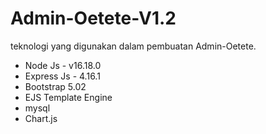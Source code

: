 # Admin-Oetete-V1.2


teknologi yang digunakan dalam pembuatan Admin-Oetete. 

- Node Js - v16.18.0
- Express Js - 4.16.1
- Bootstrap 5.02
- EJS Template Engine
- mysql
- Chart.js
